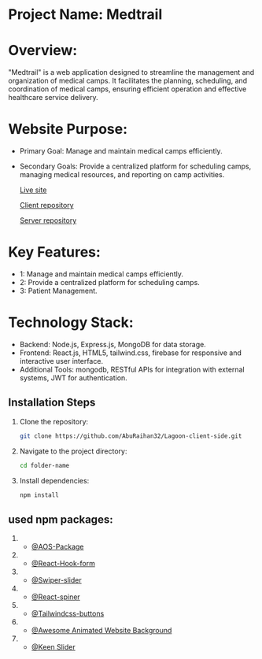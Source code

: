 # Project Name: Medtrail

# Overview:
"Medtrail" is a web application designed to streamline the management and organization of medical camps. It facilitates the planning, scheduling, and coordination of medical camps, ensuring efficient operation and effective healthcare service delivery.

# Website Purpose:

* Primary Goal: Manage and maintain medical camps efficiently.
* Secondary Goals: Provide a centralized platform for scheduling camps, managing medical resources, and reporting on camp activities.

  [Live site](https://medtrailmedicalcamp31.netlify.app)

  [Client repository](https://github.com/jubaer131/medtrail-client-side.git)

  [Server repository](https://github.com/jubaer131/medtrail-server-side.git)

# Key Features:

*  1: Manage and maintain medical camps efficiently.
*  2: Provide a centralized platform for scheduling camps.
*  3: Patient Management.



# Technology Stack:

* Backend: Node.js, Express.js, MongoDB for data storage.
* Frontend: React.js, HTML5, tailwind.css, firebase for responsive and interactive user interface.
* Additional Tools: mongodb, RESTful APIs for integration with external systems, JWT for authentication.
  
## Installation Steps

1. Clone the repository:
    ```sh
    git clone https://github.com/AbuRaihan32/Lagoon-client-side.git
    ```
2. Navigate to the project directory:
    ```sh
    cd folder-name
    ```
3. Install dependencies:
    ```sh
    npm install
    ```

    
## used npm packages:
1. - [@AOS-Package](https://www.npmjs.com/package/aos) 
2. - [@React-Hook-form](https://react-hook-form.com/)
3. - [@Swiper-slider](https://swiperjs.com/)
4. - [@React-spiner](https://www.davidhu.io/react-spinners)
5. - [@Tailwindcss-buttons](https://devdojo.com/tailwindcss/buttons)
6. - [@Awesome Animated Website Background](https://codeconvey.com/animated-website-background-with-html5)
7. - [@Keen Slider](https://keen-slider.io)
